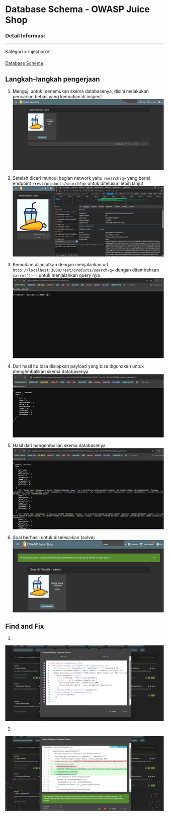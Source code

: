 # Database Schema - OWASP Juice Shop

### Detail Informasi
---
Kategori = Injection☠️

[Database Schema](http://localhost:3000/#/score-board?categories=Injection)

## Langkah-langkah pengerjaan
1. Menguji untuk menemukan skema databasenya, disini melakukan pencarian bebas yang kemudian di inspect
![Alt text](./gambar/ds-1.png)

2. Setelah dicari muncul bagian network yaitu `/search?q=` yang berisi endpoint `/rest/products/search?q=` untuk ditelusuri lebih lanjut
![Alt text](./gambar/ds-2.png)

3. Kemudian dilanjutkan dengan menjalankan url `http://localhost:3000/rest/products/search?q=` dengan ditambahkan `carrot'))--` untuk menjalankan query nya
![Alt text](./gambar/ds-3.png)

4. Dari hasil itu bisa disiapkan payload yang bisa digunakan untuk mengembalikan skema databasenya 
![Alt text](./gambar/ds-4.png)

5. Hasil dari pengembalian skema databasenya
![Alt text](./gambar/ds-5.png)

6. Soal berhasil untuk diselesaikan (solve)
![Alt text](./gambar/ds-6.png)

## Find and Fix
1. 
![Alt text](./gambar/ds-7.png)

2.
![Alt text](./gambar/ds-8.png)